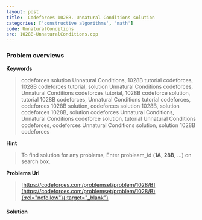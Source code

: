```yaml
---
layout: post
title:  Codeforces 1028B. Unnatural Conditions solution
categories: ['constructive algorithms', 'math']
code: UnnaturalConditions
src: 1028B-UnnaturalConditions.cpp
---
```

### **Problem overviews**

**Keywords**
> codeforces solution Unnatural Conditions, 1028B tutorial codeforces, 1028B codeforces tutorial, solution Unnatural Conditions codeforces, Unnatural Conditions codeforces tutorial, 1028B codeforce solution, tutorial 1028B codeforces, Unnatural Conditions tutorial codeforces, codeforces 1028B solution, codeforces solution 1028B, solution codeforces 1028B, solution codeforces Unnatural Conditions, Unnatural Conditions codeforce solution, tutorial Unnatural Conditions codeforces, codeforces Unnatural Conditions solution, solution 1028B codeforces

**Hint**
> To find solution for any problems, Enter probleam_id (**1A, 28B**, ...) on search box. 

**Problems Url**
> [https://codeforces.com/problemset/problem/1028/B](https://codeforces.com/problemset/problem/1028/B){:rel="nofollow"}{:target="_blank"}

#### **Solution**



